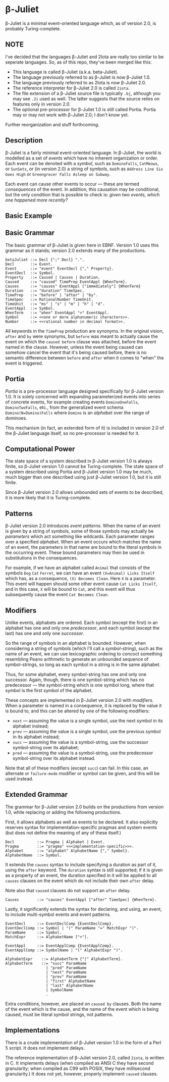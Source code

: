 β-Juliet
========

β-Juliet is a minimal event-oriented language which, as of version 2.0, is
probably Turing-complete.

NOTE
----

I've decided that the languages β-Juliet and 2Iota are really too similar
to be seperate languages.  So, as of this repo, they've been merged like this:

* This language is called β-Juliet (a.k.a. beta-Juliet).
* The language previously referred to as β-Juliet is now β-Juliet 1.0.
* The language previously referred to as 2Iota is now β-Juliet 2.0.
* The reference interpreter for β-Juliet 2.0 is called `2iota`.
* The file extension of a β-Juliet source file is typically `.bj`,
  although you may see `.2i` used as well.  The latter suggests that
  the source relies on features only in version 2.0.
* The optional pre-processor for β-Juliet 1.0 is still called Portia.
  Portia may or may not work with β-Juliet 2.0; I don't know yet.

Further reorganization and stuff forthcoming.

Description
-----------

β-Juliet is a fairly minimal event-oriented language.  In β-Juliet, the world
is modelled as a set of _events_ which have no inherent organization or order.
Each event can be denoted with a _symbol_, such as `DominoFalls`, `CatMeows`,
or `SunSets`, or (in version 2.0) a string of symbols, such as `Address Line
Six Goes High` or `Greengrocer Falls Asleep on Subway`.

Each event can cause other events to occur — these are termed _consequences_
of the event.  In addition, this causation may be conditional, but the only
condition that is possible to check is: _given two events, which one happened
more recently?_

Basic Example
-------------

Basic Grammar
-------------

The basic grammar of β-Juliet is given here in EBNF.  Version 1.0 uses this
grammar as it stands; version 2.0 extends many of the productions.

    betaJuliet ::= Decl {";" Decl} ".".
    Decl       ::= Event.
    Event      ::= "event" EventDecl {"," Property}.
    EventDecl  ::= Symbol.
    Property   ::= Caused | Causes | Duration.
    Caused     ::= "caused" TimePrep EventAppl {WhenTerm}.
    Causes     ::= "causes" EventAppl ["immediately"] {WhenTerm}
    Duration   ::= "duration" TimeSpec.
    TimePrep   ::= "before" | "after" | "by".
    TimeSpec   ::= RationalNumber TimeUnit.
    TimeUnit   ::= "ms" | "s" | "m" | "h" | "d".
    EventAppl  ::= Symbol.
    WhenTerm   ::= "when" EventAppl ">" EventAppl.
    Symbol     ::= <<one or more alphanumeric characters>>.
    Number     ::= <<rational number in decimal format>>.

All keywords in the `TimePrep` production are synonyms.  In the original
vision, `after` and `by` were synonyms, but `before` was meant to actually
cause the event on which the `caused before` clause was attached, before
the event named in the clause.  However, unless the event being caused
can somehow cancel the event that it's being caused before, there is no
semantic difference between `before` and `after` when it comes to "when"
the event is triggered.

Portia
------

*Portia* is a pre-processor language designed specifically for β-Juliet
version 1.0.  It is solely concerned with expanding parameterized events
into series of concrete events, for example creating events `DominoOneFalls`,
`DominoTwoFalls`, etc., from the generalized event schema
`Domino(N=Domino)Falls` where `Domino` is an _alphabet_ over the range of
dominoes.

This mechanism (in fact, an extended form of it) is included in version 2.0
of the β-Juliet language itself, so no pre-processor is needed for it.

Computational Power
-------------------

The state space of a system described in β-Juliet version 1.0 is always
finite, so β-Juliet version 1.0 cannot be Turing-complete.  The state space
of a system described using Portia and β-Juliet version 1.0 may be much,
much bigger than one described using just β-Juliet version 1.0, but it is
still finite.

Since β-Juliet version 2.0 allows unbounded sets of events to be described,
it is more likely that it is Turing-complete.

Patterns
--------

β-Juliet version 2.0 introduces _event patterns_.  When the name of an event
is given by a string of symbols, some of those symbols may actually be
_parameters_ which act something like wildcards.  Each parameter ranges over
a specified _alphabet_.  When an event occurs which matches the name of an
event, the parameters in that name are bound to the literal symbols in the
occurring event.  These bound parameters may then be used in substitutions in
the consequences.

For example, if we have an alphabet called `Animal` that consists of the
symbols `Dog` `Cat` `Ferret`, we can have an event `(X=Animal) Licks Itself`
which has, as a consequence, `(X) Becomes Clean`.  Here `X` is a parameter.
This event will happen should some other event cause `Cat Licks Itself`, and
in this case, `X` will be bound to `Cat`, and this event will thus
subsequently cause the event `Cat Becomes Clean`.

Modifiers
---------

Unlike events, alphabets are ordered.  Each symbol (except the first) in an
alphabet has one and only one _predecessor_, and each symbol (except the last)
has one and only one _successor_.

So the range of symbols in an alphabet is bounded.  However, when considering
a string of symbols (which I'll call a _symbol-string_), such as the name of
an event, we can use lexicographic ordering to concoct something resembling
Peano arithmetic to generate an unbounded sequence of symbol-strings, so long
as each symbol in a string is in the same alphabet.

Thus, for some alphabet, every symbol-string has one and only one successor.
Again, though, there is one symbol-string which has no predecessor — the
symbol-string which is one symbol long, where that symbol is the first symbol
of the alphabet.

These concepts are implemented in β-Juliet version 2.0 with _modifiers_.
When a parameter is named in a consequence, it is replaced by the value it is
bound to, and this can be altered by one of the following modifiers:

* `next` — assuming the value is a single symbol, use the next symbol
  in its alphabet instead;
* `prev` — assuming the value is a single symbol, use the previous symbol
  in its alphabet instead;
* `succ` — assuming the value is a symbol-string, use the successor
  symbol-string over its alphabet;
* `pred` — assuming the value is a symbol-string, use the predecessor
  symbol-string over its alphabet instead.

Note that all of these modifiers (except `succ`) can fail.  In this case,
an alternate or `failure-mode` modifier or symbol can be given, and this
will be used instead.

Extended Grammar
----------------

The grammar for β-Juliet version 2.0 builds on the productions from
version 1.0, while replacing or adding the following productions.

First, it allows alphabets as well as events to be declared.  It also
explicitly reserves syntax for implementation-specific pragmas and
system events (but does not define the meaning of any of these itself.)

    Decl          ::= Pragma | Alphabet | Event.
    Pragma        ::= "pragma" <<<implementation-specific>>>.
    Alphabet      ::= "alphabet" AlphabetName {"," Symbol}.
    AlphabetName  ::= Symbol.

It extends the `causes` syntax to include specifying a duration as part
of it, using the `after` keyword.  The `duration` syntax is still supported;
if it is given as a property of an event, the duration specified in it will
be applied to all `causes` clauses on the event which do *not* include their
own `after` delay.

Note also that `caused` clauses do not support an `after` delay.

    Causes        ::= "causes" EventAppl ["after" TimeSpec] {WhenTerm}.

Lastly, it significantly extends the syntax for declaring, and using, an
event, to include multi-symbol events and event patterns.

    EventDecl     ::= EventDeclComp {EventDeclComp}.
    EventDeclComp ::= Symbol | "(" ParamName "=" MatchExpr ")".
    ParamName     ::= Symbol.
    MatchExpr     ::= AlphabetName ["+"].

    EventAppl     ::= EventApplComp {EventApplComp}.
    EventApplComp ::= SymbolName | "(" AlphabetExpr ")".

    AlphabetExpr    ::= AlphabetTerm {"|" AlphabetTerm}.
    AlphabetTerm    ::= "succ" ParamName
                      | "pred" ParamName
                      | "next" ParamName
                      | "prev" ParamName
                      | "first" AlphabetName
                      | "last" AlphabetName
                      | SymbolName
                      .

Extra conditions, however, are placed on `caused by` clauses.  Both the name
of the event which is the cause, and the name of the event which is being
caused, must be literal symbol strings, not patterns.

Implementations
---------------

There is a crude implementation of β-Juliet version 1.0 in the form of a
Perl 5 script.  It does not implement delays.

The reference implementation of β-Juliet version 2.0, called `2iota`, is
written in C.  It implements delays (when compiled as ANSI C they have
second granularity; when compiled as C99 with POSIX, they have millisecond
granularity.)  It does not yet, however, properly implement `caused` clauses.
